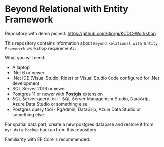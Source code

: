 # Beyond Relational with Entity Framework

Repository with demo project: https://github.com/Giorgi/KCDC-Workshop


This repository contains information about `Beyond Relational with Entity Framework` workshop requirements.

What you will need:
 - A laptop
 - .Net 6 or newer
 - .Net IDE (Visual Studio, Rider) or Visual Studio Code configured for .Net development
 - SQL Server 2016 or newer
 - Postgres 11 or newer with **[Postgis](http://postgis.net/)** extension
 - SQL Server query tool - SQL Server Management Studio, DataGrip, Azure Data Studio or something else.
 - Postgres query tool - PgAdmin, DataGrip, Azure Data Studio or something else.

 For spatial data part, create a new postgres database and restore it from `nyc_data.backup` backup from this repository

 Familiarity with EF Core is recommended.